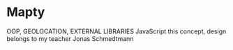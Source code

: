 # Mapty

OOP, GEOLOCATION, EXTERNAL LIBRARIES
JavaScript this concept, design belongs to my teacher Jonas Schmedtmann
